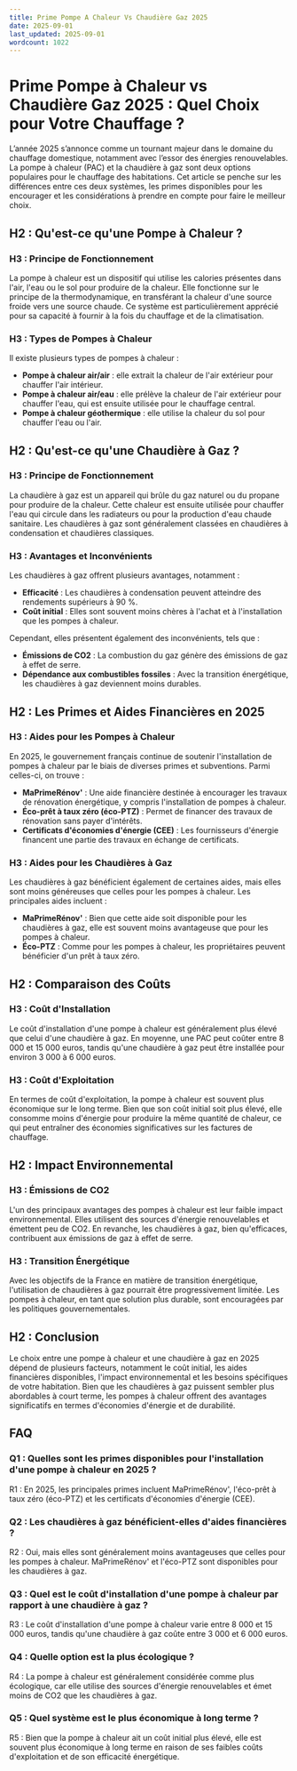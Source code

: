 ```yaml
---
title: Prime Pompe A Chaleur Vs Chaudière Gaz 2025
date: 2025-09-01
last_updated: 2025-09-01
wordcount: 1022
---
```


# Prime Pompe à Chaleur vs Chaudière Gaz 2025 : Quel Choix pour Votre Chauffage ?

L’année 2025 s’annonce comme un tournant majeur dans le domaine du chauffage domestique, notamment avec l’essor des énergies renouvelables. La pompe à chaleur (PAC) et la chaudière à gaz sont deux options populaires pour le chauffage des habitations. Cet article se penche sur les différences entre ces deux systèmes, les primes disponibles pour les encourager et les considérations à prendre en compte pour faire le meilleur choix.

## H2 : Qu'est-ce qu'une Pompe à Chaleur ?

### H3 : Principe de Fonctionnement

La pompe à chaleur est un dispositif qui utilise les calories présentes dans l'air, l'eau ou le sol pour produire de la chaleur. Elle fonctionne sur le principe de la thermodynamique, en transférant la chaleur d'une source froide vers une source chaude. Ce système est particulièrement apprécié pour sa capacité à fournir à la fois du chauffage et de la climatisation.

### H3 : Types de Pompes à Chaleur

Il existe plusieurs types de pompes à chaleur :

- **Pompe à chaleur air/air** : elle extrait la chaleur de l'air extérieur pour chauffer l'air intérieur.
- **Pompe à chaleur air/eau** : elle prélève la chaleur de l'air extérieur pour chauffer l'eau, qui est ensuite utilisée pour le chauffage central.
- **Pompe à chaleur géothermique** : elle utilise la chaleur du sol pour chauffer l'eau ou l'air.

## H2 : Qu'est-ce qu'une Chaudière à Gaz ?

### H3 : Principe de Fonctionnement

La chaudière à gaz est un appareil qui brûle du gaz naturel ou du propane pour produire de la chaleur. Cette chaleur est ensuite utilisée pour chauffer l'eau qui circule dans les radiateurs ou pour la production d'eau chaude sanitaire. Les chaudières à gaz sont généralement classées en chaudières à condensation et chaudières classiques.

### H3 : Avantages et Inconvénients

Les chaudières à gaz offrent plusieurs avantages, notamment :

- **Efficacité** : Les chaudières à condensation peuvent atteindre des rendements supérieurs à 90 %.
- **Coût initial** : Elles sont souvent moins chères à l'achat et à l'installation que les pompes à chaleur.

Cependant, elles présentent également des inconvénients, tels que :

- **Émissions de CO2** : La combustion du gaz génère des émissions de gaz à effet de serre.
- **Dépendance aux combustibles fossiles** : Avec la transition énergétique, les chaudières à gaz deviennent moins durables.

## H2 : Les Primes et Aides Financières en 2025

### H3 : Aides pour les Pompes à Chaleur

En 2025, le gouvernement français continue de soutenir l'installation de pompes à chaleur par le biais de diverses primes et subventions. Parmi celles-ci, on trouve :

- **MaPrimeRénov'** : Une aide financière destinée à encourager les travaux de rénovation énergétique, y compris l'installation de pompes à chaleur.
- **Éco-prêt à taux zéro (éco-PTZ)** : Permet de financer des travaux de rénovation sans payer d'intérêts.
- **Certificats d'économies d'énergie (CEE)** : Les fournisseurs d'énergie financent une partie des travaux en échange de certificats.

### H3 : Aides pour les Chaudières à Gaz

Les chaudières à gaz bénéficient également de certaines aides, mais elles sont moins généreuses que celles pour les pompes à chaleur. Les principales aides incluent :

- **MaPrimeRénov'** : Bien que cette aide soit disponible pour les chaudières à gaz, elle est souvent moins avantageuse que pour les pompes à chaleur.
- **Éco-PTZ** : Comme pour les pompes à chaleur, les propriétaires peuvent bénéficier d'un prêt à taux zéro.

## H2 : Comparaison des Coûts

### H3 : Coût d'Installation

Le coût d'installation d'une pompe à chaleur est généralement plus élevé que celui d'une chaudière à gaz. En moyenne, une PAC peut coûter entre 8 000 et 15 000 euros, tandis qu'une chaudière à gaz peut être installée pour environ 3 000 à 6 000 euros.

### H3 : Coût d'Exploitation

En termes de coût d'exploitation, la pompe à chaleur est souvent plus économique sur le long terme. Bien que son coût initial soit plus élevé, elle consomme moins d'énergie pour produire la même quantité de chaleur, ce qui peut entraîner des économies significatives sur les factures de chauffage.

## H2 : Impact Environnemental

### H3 : Émissions de CO2

L'un des principaux avantages des pompes à chaleur est leur faible impact environnemental. Elles utilisent des sources d'énergie renouvelables et émettent peu de CO2. En revanche, les chaudières à gaz, bien qu'efficaces, contribuent aux émissions de gaz à effet de serre.

### H3 : Transition Énergétique

Avec les objectifs de la France en matière de transition énergétique, l'utilisation de chaudières à gaz pourrait être progressivement limitée. Les pompes à chaleur, en tant que solution plus durable, sont encouragées par les politiques gouvernementales.

## H2 : Conclusion

Le choix entre une pompe à chaleur et une chaudière à gaz en 2025 dépend de plusieurs facteurs, notamment le coût initial, les aides financières disponibles, l'impact environnemental et les besoins spécifiques de votre habitation. Bien que les chaudières à gaz puissent sembler plus abordables à court terme, les pompes à chaleur offrent des avantages significatifs en termes d'économies d'énergie et de durabilité. 

## FAQ

### Q1 : Quelles sont les primes disponibles pour l'installation d'une pompe à chaleur en 2025 ?

R1 : En 2025, les principales primes incluent MaPrimeRénov', l'éco-prêt à taux zéro (éco-PTZ) et les certificats d'économies d'énergie (CEE).

### Q2 : Les chaudières à gaz bénéficient-elles d'aides financières ?

R2 : Oui, mais elles sont généralement moins avantageuses que celles pour les pompes à chaleur. MaPrimeRénov' et l'éco-PTZ sont disponibles pour les chaudières à gaz.

### Q3 : Quel est le coût d'installation d'une pompe à chaleur par rapport à une chaudière à gaz ?

R3 : Le coût d'installation d'une pompe à chaleur varie entre 8 000 et 15 000 euros, tandis qu'une chaudière à gaz coûte entre 3 000 et 6 000 euros.

### Q4 : Quelle option est la plus écologique ?

R4 : La pompe à chaleur est généralement considérée comme plus écologique, car elle utilise des sources d'énergie renouvelables et émet moins de CO2 que les chaudières à gaz.

### Q5 : Quel système est le plus économique à long terme ?

R5 : Bien que la pompe à chaleur ait un coût initial plus élevé, elle est souvent plus économique à long terme en raison de ses faibles coûts d'exploitation et de son efficacité énergétique.